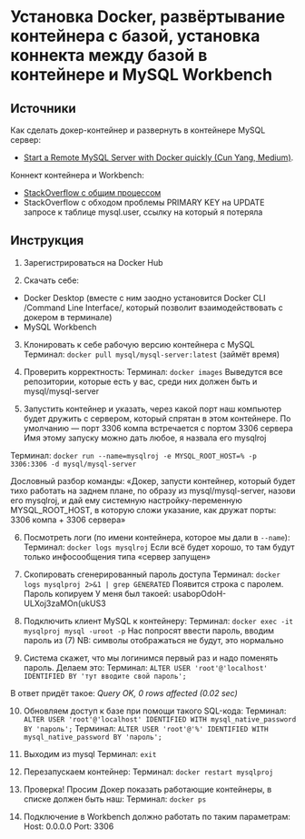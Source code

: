 # Установка Docker, развёртывание контейнера с базой, установка коннекта между базой в контейнере и MySQL Workbench

## Источники

Как сделать докер-контейнер и развернуть в контейнере MySQL сервер:

* [Start a Remote MySQL Server with Docker quickly (Cun Yang, Medium)](https://medium.com/@backslash112/start-a-remote-mysql-server-with-docker-quickly-9fdff22d23fd
).

Коннект контейнера и Workbench: 
* [StackOverflow с общим процессом](https://stackoverflow.com/questions/33827342/how-to-connect-mysql-workbench-to-running-mysql-inside-docker)
* StackOverflow с обходом проблемы PRIMARY KEY на UPDATE запросе к таблице mysql.user, ссылку на который я потеряла

## Инструкция

1) Зарегистрироваться на Docker Hub

2) Скачать себе:
* Docker Desktop (вместе с ним заодно установится Docker CLI /Command Line Interface/, который позволит взаимодействовать с докером в терминале)
* MySQL Workbench

3) Клонировать к себе рабочую версию контейнера с MySQL
Терминал: `docker pull mysql/mysql-server:latest`
(займёт время)

4) Проверить корректность:
Терминал: `docker images`
Выведутся все репозитории, которые есть у вас, среди них должен быть и mysql/mysql-server

5) Запустить контейнер и указать, через какой порт наш компьютер будет дружить с сервером, который спрятан в этом контейнере.
По умолчанию — порт 3306 компа встречается с портом 3306 сервера
Имя этому запуску можно дать любое, я назвала его mysqlroj

Терминал: `docker run --name=mysqlroj -e MYSQL_ROOT_HOST=% -p 3306:3306 -d mysql/mysql-server`

Дословный разбор команды: «Докер, запусти контейнер, который будет тихо работать на заднем плане, по образу из mysql/mysql-server, назови его mysqlroj, и дай ему системную настройку-переменную MYSQL_ROOT_HOST, в которую сложи указание, как дружат порты: 3306 компа + 3306 сервера»

6) Посмотреть логи (по имени контейнера, которое мы дали в `--name`):
Терминал: `docker logs mysqlroj`
Если всё будет хорошо, то там будут только инфосообщения типа «сервер запущен»

7) Скопировать сгенерированный пароль доступа
Терминал: `docker logs mysqlproj 2>&1 | grep GENERATED`
Появится строка с паролем. Пароль копируем
У меня был такоей: usabopOdoH-ULXoj3zaMOn(ukUS3

8) Подключить клиент MySQL к контейнеру:
Терминал: `docker exec -it mysqlproj mysql -uroot -p`
Нас попросят ввести пароль, вводим пароль из (7)
NB: символы отображаться не будут, это нормально

9) Система скажет, что мы логинимся первый раз и надо поменять пароль. Делаем это:
Терминал: `ALTER USER 'root'@'localhost' IDENTIFIED BY 'тут вводите свой пароль';`

В ответ придёт такое:
_Query OK, 0 rows affected (0.02 sec)_

10) Обновляем доступ к базе при помощи такого SQL-кода:
Терминал: `ALTER USER 'root'@'localhost' IDENTIFIED WITH mysql_native_password BY 'пароль';`
Терминал: `ALTER USER 'root'@'%' IDENTIFIED WITH mysql_native_password BY 'пароль';`

11) Выходим из mysql
Терминал: `exit`

12) Перезапускаем контейнер:
Терминал: `docker restart mysqlproj`

13) Проверка! Просим Докер показать работающие контейнеры, в списке должен быть наш:
Терминал: `docker ps`

14) Подключение в Workbench должно работать по таким параметрам:
Host: 0.0.0.0
Port: 3306
